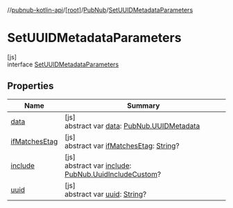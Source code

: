 //[pubnub-kotlin-api](../../../../index.md)/[[root]](../../index.md)/[PubNub](../index.md)/[SetUUIDMetadataParameters](index.md)

# SetUUIDMetadataParameters

[js]\
interface [SetUUIDMetadataParameters](index.md)

## Properties

| Name | Summary |
|---|---|
| [data](data.md) | [js]<br>abstract var [data](data.md): [PubNub.UUIDMetadata](../-u-u-i-d-metadata/index.md) |
| [ifMatchesEtag](if-matches-etag.md) | [js]<br>abstract var [ifMatchesEtag](if-matches-etag.md): [String](https://kotlinlang.org/api/latest/jvm/stdlib/kotlin/-string/index.html)? |
| [include](include.md) | [js]<br>abstract var [include](include.md): [PubNub.UuidIncludeCustom](../-uuid-include-custom/index.md)? |
| [uuid](uuid.md) | [js]<br>abstract var [uuid](uuid.md): [String](https://kotlinlang.org/api/latest/jvm/stdlib/kotlin/-string/index.html)? |
